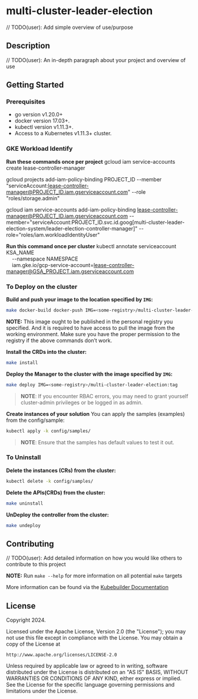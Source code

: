 # multi-cluster-leader-election
// TODO(user): Add simple overview of use/purpose

## Description
// TODO(user): An in-depth paragraph about your project and overview of use

## Getting Started

### Prerequisites
- go version v1.20.0+
- docker version 17.03+.
- kubectl version v1.11.3+.
- Access to a Kubernetes v1.11.3+ cluster.

### GKE Workload Identify

**Run these commands once per project**
gcloud iam service-accounts create lease-controller-manager

gcloud projects add-iam-policy-binding PROJECT_ID --member "serviceAccount:lease-controller-manager@PROJECT_ID.iam.gserviceaccount.com"  --role "roles/storage.admin"

gcloud iam service-accounts add-iam-policy-binding  lease-controller-manager@PROJECT_ID.iam.gserviceaccount.com    --member="serviceAccount:PROJECT_ID.svc.id.goog[multi-cluster-leader-election-system/leader-election-controller-manager]"  --role="roles/iam.workloadIdentityUser"

**Run this command once per cluster**
kubectl annotate serviceaccount KSA_NAME \
    --namespace NAMESPACE \
    iam.gke.io/gcp-service-account=lease-controller-manager@GSA_PROJECT.iam.gserviceaccount.com

### To Deploy on the cluster
**Build and push your image to the location specified by `IMG`:**

```sh
make docker-build docker-push IMG=<some-registry>/multi-cluster-leader-election:tag
```

**NOTE:** This image ought to be published in the personal registry you specified. 
And it is required to have access to pull the image from the working environment. 
Make sure you have the proper permission to the registry if the above commands don’t work.

**Install the CRDs into the cluster:**

```sh
make install
```

**Deploy the Manager to the cluster with the image specified by `IMG`:**

```sh
make deploy IMG=<some-registry>/multi-cluster-leader-election:tag
```

> **NOTE**: If you encounter RBAC errors, you may need to grant yourself cluster-admin 
privileges or be logged in as admin.

**Create instances of your solution**
You can apply the samples (examples) from the config/sample:

```sh
kubectl apply -k config/samples/
```

>**NOTE**: Ensure that the samples has default values to test it out.

### To Uninstall
**Delete the instances (CRs) from the cluster:**

```sh
kubectl delete -k config/samples/
```

**Delete the APIs(CRDs) from the cluster:**

```sh
make uninstall
```

**UnDeploy the controller from the cluster:**

```sh
make undeploy
```

## Contributing
// TODO(user): Add detailed information on how you would like others to contribute to this project

**NOTE:** Run `make --help` for more information on all potential `make` targets

More information can be found via the [Kubebuilder Documentation](https://book.kubebuilder.io/introduction.html)

## License

Copyright 2024.

Licensed under the Apache License, Version 2.0 (the "License");
you may not use this file except in compliance with the License.
You may obtain a copy of the License at

    http://www.apache.org/licenses/LICENSE-2.0

Unless required by applicable law or agreed to in writing, software
distributed under the License is distributed on an "AS IS" BASIS,
WITHOUT WARRANTIES OR CONDITIONS OF ANY KIND, either express or implied.
See the License for the specific language governing permissions and
limitations under the License.

